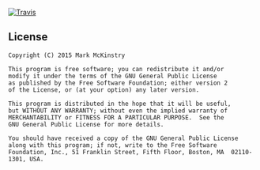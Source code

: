 [![Travis](https://img.shields.io/travis/mmckinst/ansible-role-ksplice.svg)](https://travis-ci.org/mmckinst/ansible-role-ksplice)

License
---
```
Copyright (C) 2015 Mark McKinstry

This program is free software; you can redistribute it and/or
modify it under the terms of the GNU General Public License
as published by the Free Software Foundation; either version 2
of the License, or (at your option) any later version.

This program is distributed in the hope that it will be useful,
but WITHOUT ANY WARRANTY; without even the implied warranty of
MERCHANTABILITY or FITNESS FOR A PARTICULAR PURPOSE.  See the
GNU General Public License for more details.

You should have received a copy of the GNU General Public License
along with this program; if not, write to the Free Software
Foundation, Inc., 51 Franklin Street, Fifth Floor, Boston, MA  02110-1301, USA.
```
